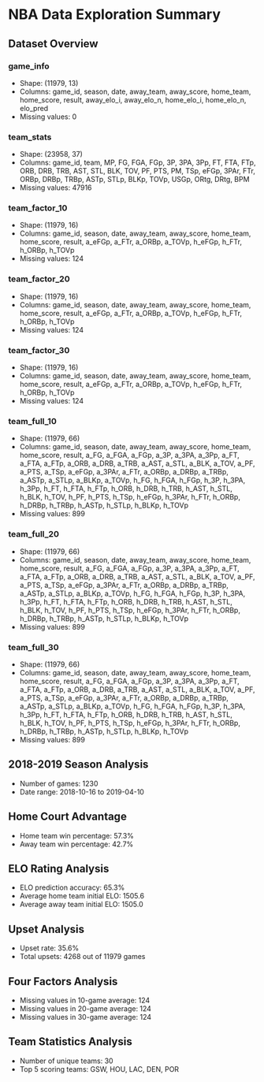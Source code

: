 # NBA Data Exploration Summary

## Dataset Overview

### game_info
- Shape: (11979, 13)
- Columns: game_id, season, date, away_team, away_score, home_team, home_score, result, away_elo_i, away_elo_n, home_elo_i, home_elo_n, elo_pred
- Missing values: 0

### team_stats
- Shape: (23958, 37)
- Columns: game_id, team, MP, FG, FGA, FGp, 3P, 3PA, 3Pp, FT, FTA, FTp, ORB, DRB, TRB, AST, STL, BLK, TOV, PF, PTS, PM, TSp, eFGp, 3PAr, FTr, ORBp, DRBp, TRBp, ASTp, STLp, BLKp, TOVp, USGp, ORtg, DRtg, BPM
- Missing values: 47916

### team_factor_10
- Shape: (11979, 16)
- Columns: game_id, season, date, away_team, away_score, home_team, home_score, result, a_eFGp, a_FTr, a_ORBp, a_TOVp, h_eFGp, h_FTr, h_ORBp, h_TOVp
- Missing values: 124

### team_factor_20
- Shape: (11979, 16)
- Columns: game_id, season, date, away_team, away_score, home_team, home_score, result, a_eFGp, a_FTr, a_ORBp, a_TOVp, h_eFGp, h_FTr, h_ORBp, h_TOVp
- Missing values: 124

### team_factor_30
- Shape: (11979, 16)
- Columns: game_id, season, date, away_team, away_score, home_team, home_score, result, a_eFGp, a_FTr, a_ORBp, a_TOVp, h_eFGp, h_FTr, h_ORBp, h_TOVp
- Missing values: 124

### team_full_10
- Shape: (11979, 66)
- Columns: game_id, season, date, away_team, away_score, home_team, home_score, result, a_FG, a_FGA, a_FGp, a_3P, a_3PA, a_3Pp, a_FT, a_FTA, a_FTp, a_ORB, a_DRB, a_TRB, a_AST, a_STL, a_BLK, a_TOV, a_PF, a_PTS, a_TSp, a_eFGp, a_3PAr, a_FTr, a_ORBp, a_DRBp, a_TRBp, a_ASTp, a_STLp, a_BLKp, a_TOVp, h_FG, h_FGA, h_FGp, h_3P, h_3PA, h_3Pp, h_FT, h_FTA, h_FTp, h_ORB, h_DRB, h_TRB, h_AST, h_STL, h_BLK, h_TOV, h_PF, h_PTS, h_TSp, h_eFGp, h_3PAr, h_FTr, h_ORBp, h_DRBp, h_TRBp, h_ASTp, h_STLp, h_BLKp, h_TOVp
- Missing values: 899

### team_full_20
- Shape: (11979, 66)
- Columns: game_id, season, date, away_team, away_score, home_team, home_score, result, a_FG, a_FGA, a_FGp, a_3P, a_3PA, a_3Pp, a_FT, a_FTA, a_FTp, a_ORB, a_DRB, a_TRB, a_AST, a_STL, a_BLK, a_TOV, a_PF, a_PTS, a_TSp, a_eFGp, a_3PAr, a_FTr, a_ORBp, a_DRBp, a_TRBp, a_ASTp, a_STLp, a_BLKp, a_TOVp, h_FG, h_FGA, h_FGp, h_3P, h_3PA, h_3Pp, h_FT, h_FTA, h_FTp, h_ORB, h_DRB, h_TRB, h_AST, h_STL, h_BLK, h_TOV, h_PF, h_PTS, h_TSp, h_eFGp, h_3PAr, h_FTr, h_ORBp, h_DRBp, h_TRBp, h_ASTp, h_STLp, h_BLKp, h_TOVp
- Missing values: 899

### team_full_30
- Shape: (11979, 66)
- Columns: game_id, season, date, away_team, away_score, home_team, home_score, result, a_FG, a_FGA, a_FGp, a_3P, a_3PA, a_3Pp, a_FT, a_FTA, a_FTp, a_ORB, a_DRB, a_TRB, a_AST, a_STL, a_BLK, a_TOV, a_PF, a_PTS, a_TSp, a_eFGp, a_3PAr, a_FTr, a_ORBp, a_DRBp, a_TRBp, a_ASTp, a_STLp, a_BLKp, a_TOVp, h_FG, h_FGA, h_FGp, h_3P, h_3PA, h_3Pp, h_FT, h_FTA, h_FTp, h_ORB, h_DRB, h_TRB, h_AST, h_STL, h_BLK, h_TOV, h_PF, h_PTS, h_TSp, h_eFGp, h_3PAr, h_FTr, h_ORBp, h_DRBp, h_TRBp, h_ASTp, h_STLp, h_BLKp, h_TOVp
- Missing values: 899

## 2018-2019 Season Analysis

- Number of games: 1230
- Date range: 2018-10-16 to 2019-04-10

## Home Court Advantage

- Home team win percentage: 57.3%
- Away team win percentage: 42.7%

## ELO Rating Analysis

- ELO prediction accuracy: 65.3%
- Average home team initial ELO: 1505.6
- Average away team initial ELO: 1505.0

## Upset Analysis

- Upset rate: 35.6%
- Total upsets: 4268 out of 11979 games

## Four Factors Analysis

- Missing values in 10-game average: 124
- Missing values in 20-game average: 124
- Missing values in 30-game average: 124

## Team Statistics Analysis

- Number of unique teams: 30
- Top 5 scoring teams: GSW, HOU, LAC, DEN, POR

